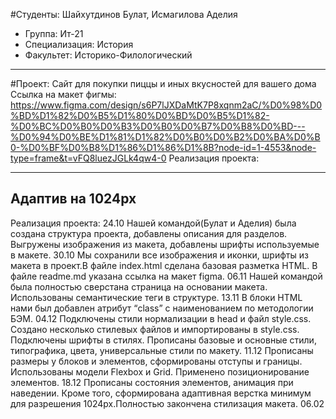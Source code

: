 #Студенты: Шайхутдинов Булат, Исмагилова Аделия 
- Группа: Ит-21
- Специализация: История
- Факультет: Историко-Филологический
---
 #Проект: Сайт для покупки пиццы и иных вкусностей для вашего дома
 Ссылка на макет фигмы: https://www.figma.com/design/s6P7lJXDaMtK7P8xqnm2aC/%D0%98%D0%BD%D1%82%D0%B5%D1%80%D0%BD%D0%B5%D1%82-%D0%BC%D0%B0%D0%B3%D0%B0%D0%B7%D0%B8%D0%BD---%D0%94%D0%BE%D1%81%D1%82%D0%B0%D0%B2%D0%BA%D0%B0-%D0%BF%D0%B8%D1%86%D1%86%D1%8B?node-id=1-4553&node-type=frame&t=vFQ8luezJGLk4qw4-0
 Реализация проекта:

 ---
Адаптив на 1024px
---
Реализация проекта:
24.10
Нашей командой(Булат и Аделия) была создана структура проекта, добавлены описания для разделов. Выгружены изображения из макета, добавлены шрифты используемые в макете.
30.10
Мы сохранили все изображения и иконки, шрифты из макета в проект.В файле index.html сделана базовая разметка HTML. В файле readme.md указана ссылка на макет figma.
06.11
Нашей командой была полностью сверстана страница на основании макета. Использованы семантические теги в структуре.
13.11
В блоки HTML нами был добавлен атрибут “class” с наименованием по методологии БЭМ.
04.12
Подключены стили нормализации в head и файл style.css. Создано несколько стилевых файлов и импортированы в style.css. Подключены шрифты в стилях.
Прописаны базовые и основные стили, типографика, цвета, универсальные стили по макету.
11.12
Прописаны размеры у блоков и элементов, сформированы отступы и границы. Использованы модели Flexbox и Grid. Применено позиционирование элементов.
18.12
Прописаны состояния элементов, анимация при наведении. Кроме того, сформирована адаптивная верстка минимум для разрешения 1024px.Полностью закончена стилизация макета.
06.02
